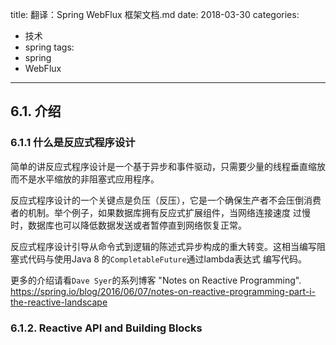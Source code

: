 title: 翻译：Spring WebFlux 框架文档.md
date: 2018-03-30
categories:
- 技术
- spring
tags:
- spring
- WebFlux
---

## 6.1. 介绍
### 6.1.1 什么是反应式程序设计
简单的讲反应式程序设计是一个基于异步和事件驱动，只需要少量的线程垂直缩放而不是水平缩放的非阻塞式应用程序。

反应式程序设计的一个关键点是负压（反压），它是一个确保生产者不会压倒消费者的机制。举个例子，如果数据库拥有反应式扩展组件，当网络连接速度
过慢时，数据库也可以降低数据发送或者暂停直到网络恢复正常。

反应式程序设计引导从命令式到逻辑的陈述式异步构成的重大转变。这相当编写阻塞式代码与使用Java 8 的`CompletableFuture`通过lambda表达式
编写代码。

更多的介绍请看`Dave Syer`的系列博客 "Notes on Reactive Programming". https://spring.io/blog/2016/06/07/notes-on-reactive-programming-part-i-the-reactive-landscape

### 6.1.2. Reactive API and Building Blocks
